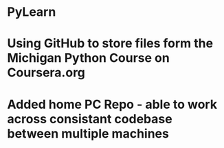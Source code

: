 # PyLearn
# Using GitHub to store files form the Michigan Python Course on Coursera.org
# Added home PC Repo - able to work across consistant codebase between multiple machines
